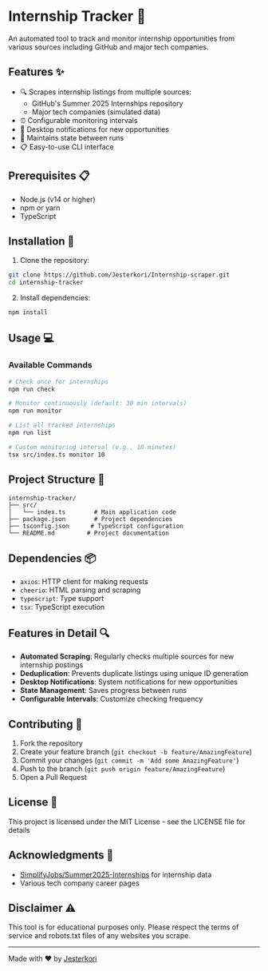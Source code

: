 # Internship Tracker 🎯

An automated tool to track and monitor internship opportunities from various sources including GitHub and major tech companies.

## Features ✨

- 🔍 Scrapes internship listings from multiple sources:
  - GitHub's Summer 2025 Internships repository
  - Major tech companies (simulated data)
- ⏰ Configurable monitoring intervals
- 🔔 Desktop notifications for new opportunities
- 💾 Maintains state between runs
- 📋 Easy-to-use CLI interface

## Prerequisites 📋

- Node.js (v14 or higher)
- npm or yarn
- TypeScript

## Installation 🚀

1. Clone the repository:
```bash
git clone https://github.com/Jesterkori/Internship-scraper.git
cd internship-tracker
```

2. Install dependencies:
```bash
npm install
```

## Usage 💻

### Available Commands

```bash
# Check once for internships
npm run check

# Monitor continuously (default: 30 min intervals)
npm run monitor

# List all tracked internships
npm run list

# Custom monitoring interval (e.g., 10 minutes)
tsx src/index.ts monitor 10
```

## Project Structure 📁

```
internship-tracker/
├── src/
│   └── index.ts        # Main application code
├── package.json        # Project dependencies
├── tsconfig.json      # TypeScript configuration
└── README.md         # Project documentation
```

## Dependencies 📦

- `axios`: HTTP client for making requests
- `cheerio`: HTML parsing and scraping
- `typescript`: Type support
- `tsx`: TypeScript execution

## Features in Detail 🔍

- **Automated Scraping**: Regularly checks multiple sources for new internship postings
- **Deduplication**: Prevents duplicate listings using unique ID generation
- **Desktop Notifications**: System notifications for new opportunities
- **State Management**: Saves progress between runs
- **Configurable Intervals**: Customize checking frequency

## Contributing 🤝

1. Fork the repository
2. Create your feature branch (`git checkout -b feature/AmazingFeature`)
3. Commit your changes (`git commit -m 'Add some AmazingFeature'`)
4. Push to the branch (`git push origin feature/AmazingFeature`)
5. Open a Pull Request

## License 📄

This project is licensed under the MIT License - see the LICENSE file for details

## Acknowledgments 🙏

- [SimplifyJobs/Summer2025-Internships](https://github.com/SimplifyJobs/Summer2025-Internships) for internship data
- Various tech company career pages

## Disclaimer ⚠️

This tool is for educational purposes only. Please respect the terms of service and robots.txt files of any websites you scrape.

---
Made with ❤️ by [Jesterkori](https://github.com/Jesterkori)
